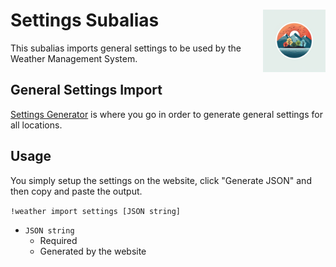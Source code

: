 <h1>Settings Subalias<img align="right" src="../../../Data/images/main.png" width="100px"></h1>

This subalias imports general settings to be used by the Weather Management System.

## General Settings Import
[Settings Generator](https://shadow-draconic-development.github.io/Weather-Management-System---Redux/index.html) is where you go in order to generate general settings for all locations.

## Usage
You simply setup the settings on the website, click "Generate JSON" and then copy and paste the output.

`!weather import settings [JSON string]`
- `JSON string`
    - Required
    - Generated by the website